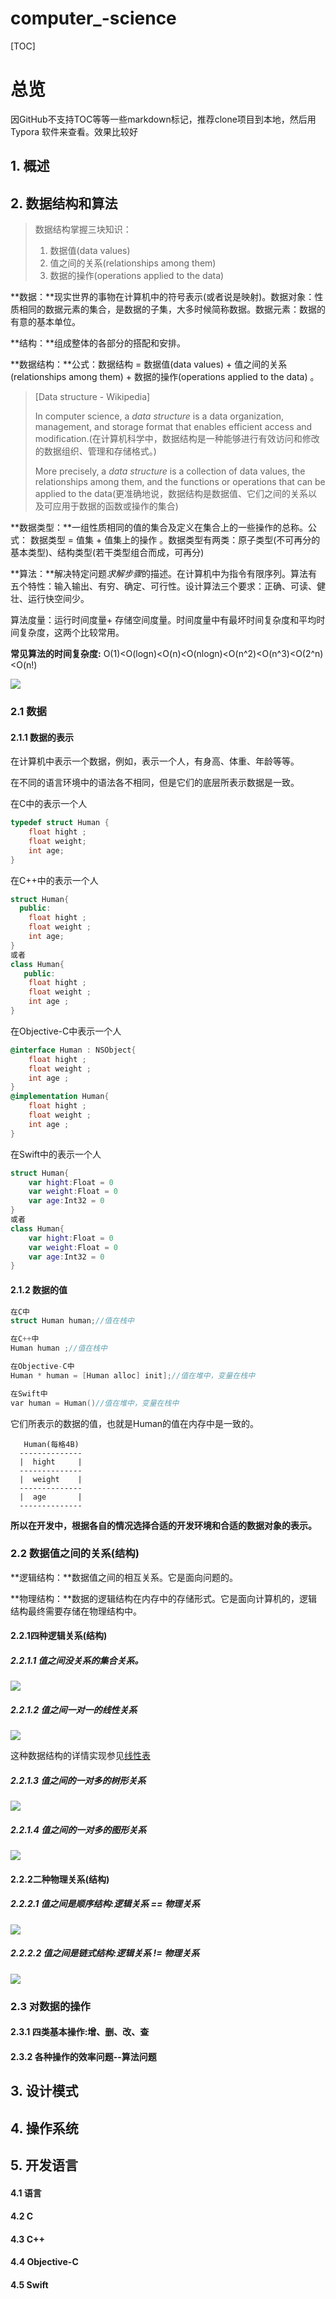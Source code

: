 # computer_-science



[TOC]

# 总览

因GitHub不支持TOC等等一些markdown标记，推荐clone项目到本地，然后用Typora 软件来查看。效果比较好

## 1. 概述





## 2. 数据结构和算法

> 数据结构掌握三块知识：
>
> 1. 数据值(data values)  
> 2. 值之间的关系(relationships among them)
> 3. 数据的操作(operations applied to the data) 

**数据：**现实世界的事物在计算机中的符号表示(或者说是映射)。数据对象：性质相同的数据元素的集合，是数据的子集，大多时候简称数据。数据元素：数据的有意的基本单位。

**结构：**组成整体的各部分的搭配和安排。

**数据结构：**公式：数据结构 = 数据值(data values) + 值之间的关系(relationships among them) + 数据的操作(operations applied to the data) 。

> [Data structure - Wikipedia]
>
> In computer science, a *data structure* is a data organization, management, and storage format that enables efficient access and modification.(在计算机科学中，数据结构是一种能够进行有效访问和修改的数据组织、管理和存储格式。)
>
>  More precisely, a *data structure* is a collection of data values, the relationships among them, and the functions or operations that can be applied to the data(更准确地说，数据结构是数据值、它们之间的关系以及可应用于数据的函数或操作的集合)



**数据类型：**一组性质相同的值的集合及定义在集合上的一些操作的总称。公式： 数据类型 = 值集 + 值集上的操作 。数据类型有两类：原子类型(不可再分的基本类型)、结构类型(若干类型组合而成，可再分)

**算法：**解决特定问题*求解步骤*的描述。在计算机中为指令有限序列。算法有五个特性：输入输出、有穷、确定、可行性。设计算法三个要求：正确、可读、健壮、运行快空间少。

算法度量：运行时间度量+ 存储空间度量。时间度量中有最坏时间复杂度和平均时间复杂度，这两个比较常用。

**常见算法的时间复杂度:** O(1)<O(logn)<O(n)<O(nlogn)<O(n^2)<O(n^3)<O(2^n)<O(n!)

![](./images/datastructure_common_time.png)


### 2.1 数据

#### 2.1.1 数据的表示

在计算机中表示一个数据，例如，表示一个人，有身高、体重、年龄等等。

在不同的语言环境中的语法各不相同，但是它们的底层所表示数据是一致。


在C中的表示一个人

```c
typedef struct Human {
    float hight ;
    float weight;
    int age;
}
```

在C++中的表示一个人

```C++
struct Human{
  public:
    float hight ;
    float weight ;
    int age;
}
或者
class Human{
   public:
    float hight ;
    float weight ;
    int age ;
}
```

在Objective-C中表示一个人

```objective-c
@interface Human : NSObject{
    float hight ;
    float weight ;
    int age ;
}
@implementation Human{
    float hight ;
    float weight ;
    int age ;
}
```

在Swift中的表示一个人

```swift
struct Human{
    var hight:Float = 0
    var weight:Float = 0
    var age:Int32 = 0
}
或者
class Human{
    var hight:Float = 0
    var weight:Float = 0
    var age:Int32 = 0
}
```

#### 2.1.2 数据的值

```C
在C中
struct Human human;//值在栈中

在C++中
Human human ;//值在栈中

在Objective-C中
Human * human = [Human alloc] init];//值在堆中，变量在栈中

在Swift中
var human = Human()//值在堆中，变量在栈中

```
它们所表示的数据的值，也就是Human的值在内存中是一致的。
```
   Human(每格4B)
  --------------   
  |  hight     |
  --------------
  |  weight    |
  --------------   
  |  age       |
  --------------

```

**所以在开发中，根据各自的情况选择合适的开发环境和合适的数据对象的表示。**





### 2.2 数据值之间的关系(结构)

**逻辑结构：**数据值之间的相互关系。它是面向问题的。

**物理结构：**数据的逻辑结构在内存中的存储形式。它是面向计算机的，逻辑结构最终需要存储在物理结构中。

#### 2.2.1四种逻辑关系(结构)

##### 2.2.1.1 值之间没关系的集合关系。
![](./images/datastructure_Collection.png)


##### 2.2.1.2 值之间一对一的线性关系
![](./images/datastructure_linear.png)

这种数据结构的详情实现参见[线性表](./LinearList.md)


##### 2.2.1.3 值之间的一对多的树形关系
![](./images/datastructure_tree.png)


##### 2.2.1.4 值之间的一对多的图形关系
![](./images/datastructure_graph.png)

#### 2.2.2二种物理关系(结构)

##### 2.2.2.1 值之间是顺序结构:逻辑关系 == 物理关系
![](./images/datastructure_sequence.png)
##### 2.2.2.2 值之间是链式结构:逻辑关系 != 物理关系
![](./images/datastructure_link.png)

### 2.3 对数据的操作
#### 2.3.1 四类基本操作:增、删、改、查
#### 2.3.2 各种操作的效率问题--算法问题



## 3. 设计模式



## 4. 操作系统



## 5. 开发语言

#### 4.1 语言



#### 4.2 C



#### 4.3 C++



#### 4.4 Objective-C



#### 4.5 Swift









